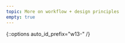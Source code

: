 ```yaml
---
topic: More on workflow + design principles
empty: true
---
```


{::options auto_id_prefix="w13-" /}
<!-- {: .aside-wrapper}
<span class="highlighter">
[W13 Slides](files/w13.min.pdf){:target="_blank"} (PDF, 266 KB)
</span>

### Agenda

### Activities

### Homework -->
